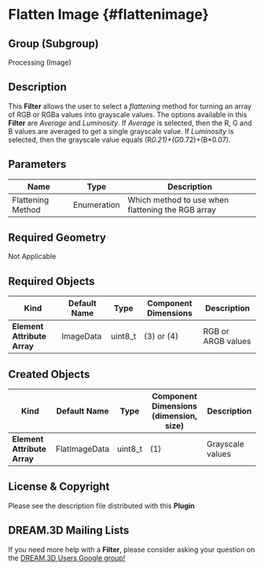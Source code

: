 Flatten Image {#flattenimage}
=============

## Group (Subgroup) ##
Processing (Image)

## Description ##
This **Filter** allows the user to select a *flattening* method for turning an array of RGB or RGBa values into grayscale values.  The options available in this **Filter** are *Average* and *Luminosity*.  If *Average* is selected, then the R, G and B values are averaged to get a single grayscale value.  If *Luminosity* is selected, then the grayscale value equals (R*0.21)+(G*0.72)+(B*0.07).

## Parameters ##
| Name | Type | Description |
|------|------|------|
| Flattening Method | Enumeration | Which method to use when flattening the RGB array |

## Required Geometry ##
Not Applicable

## Required Objects ##
| Kind | Default Name | Type | Component Dimensions | Description |
|------|--------------|-------------|---------|-----|
| **Element Attribute Array** | ImageData | uint8_t | (3) or (4) | RGB or ARGB values |

## Created Objects ##
| Kind | Default Name | Type | Component Dimensions (dimension, size) | Description |
|------|--------------|-------------|---------|-----|
| **Element Attribute Array** | FlatImageData | uint8_t | (1) | Grayscale values |


## License & Copyright ##

Please see the description file distributed with this **Plugin**

## DREAM.3D Mailing Lists ##

If you need more help with a **Filter**, please consider asking your question on the [DREAM.3D Users Google group!](https://groups.google.com/forum/?hl=en#!forum/dream3d-users)


